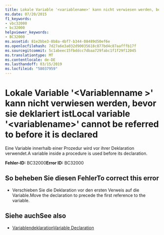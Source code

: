 ```yaml
---
title: Lokale Variable '<variablename>' kann nicht verwiesen werden, bevor sie deklariert ist
ms.date: 07/20/2015
f1_keywords:
- vbc32000
- bc32000
helpviewer_keywords:
- BC32000
ms.assetid: 81e2bbe3-8b8a-4bf7-b344-08489d50ef6e
ms.openlocfilehash: 7d27a6e3a032d90035618c877bd4c87aafffb17f
ms.sourcegitcommit: 5c1abeec15fbddcc7dbaa729fabc1f1f29f12045
ms.translationtype: MT
ms.contentlocale: de-DE
ms.lasthandoff: 03/15/2019
ms.locfileid: "58037959"
---
```

# <a name="local-variable-variablename-cannot-be-referred-to-before-it-is-declared"></a><span data-ttu-id="e89a2-102">Lokale Variable '\<Variablenname >' kann nicht verwiesen werden, bevor sie deklariert ist</span><span class="sxs-lookup"><span data-stu-id="e89a2-102">Local variable '\<variablename>' cannot be referred to before it is declared</span></span>
<span data-ttu-id="e89a2-103">Eine Variable innerhalb einer Prozedur wird vor ihrer Deklaration verwendet.</span><span class="sxs-lookup"><span data-stu-id="e89a2-103">A variable inside a procedure is used before its declaration.</span></span>  
  
 <span data-ttu-id="e89a2-104">**Fehler-ID:** BC32000</span><span class="sxs-lookup"><span data-stu-id="e89a2-104">**Error ID:** BC32000</span></span>  
  
## <a name="to-correct-this-error"></a><span data-ttu-id="e89a2-105">So beheben Sie diesen Fehler</span><span class="sxs-lookup"><span data-stu-id="e89a2-105">To correct this error</span></span>  
  
-   <span data-ttu-id="e89a2-106">Verschieben Sie die Deklaration vor den ersten Verweis auf die Variable.</span><span class="sxs-lookup"><span data-stu-id="e89a2-106">Move the declaration to precede the first reference to the variable.</span></span>  
  
## <a name="see-also"></a><span data-ttu-id="e89a2-107">Siehe auch</span><span class="sxs-lookup"><span data-stu-id="e89a2-107">See also</span></span>

- [<span data-ttu-id="e89a2-108">Variablendeklaration</span><span class="sxs-lookup"><span data-stu-id="e89a2-108">Variable Declaration</span></span>](../../visual-basic/programming-guide/language-features/variables/variable-declaration.md)
